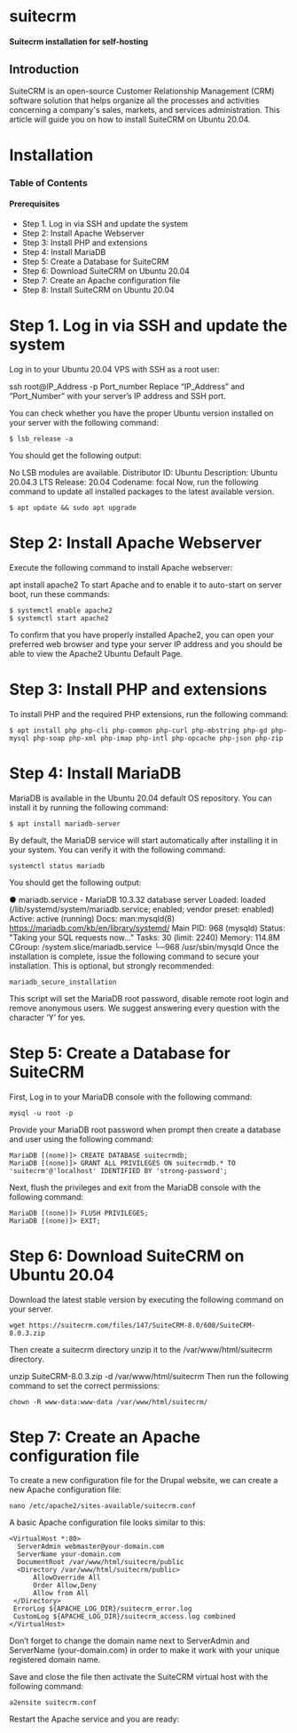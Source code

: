 # suitecrm
 #### Suitecrm installation for self-hosting
 
## Introduction

SuiteCRM is an open-source Customer Relationship Management (CRM) software solution that helps organize all the processes and activities concerning a company's sales, markets, and services administration. This article will guide you on how to install SuiteCRM on Ubuntu 20.04. 

# Installation

### Table of Contents

#### Prerequisites
* Step 1. Log in via SSH and update the system
* Step 2: Install Apache Webserver
* Step 3: Install PHP and extensions
* Step 4: Install MariaDB
* Step 5: Create a Database for SuiteCRM
* Step 6: Download SuiteCRM on Ubuntu 20.04
* Step 7: Create an Apache configuration file
* Step 8: Install SuiteCRM on Ubuntu 20.04

# Step 1. Log in via SSH and update the system
Log in to your Ubuntu 20.04 VPS with SSH as a root user:

ssh root@IP_Address -p Port_number
Replace “IP_Address” and “Port_Number” with your server’s IP address and SSH port.

You can check whether you have the proper Ubuntu version installed on your server with the following command:

    $ lsb_release -a
You should get the following output:

No LSB modules are available.
Distributor ID: Ubuntu
Description: Ubuntu 20.04.3 LTS
Release: 20.04
Codename: focal
Now, run the following command to update all installed packages to the latest available version.

    $ apt update && sudo apt upgrade
# Step 2: Install Apache Webserver
Execute the following command to install Apache webserver:

apt install apache2
To start Apache and to enable it to auto-start on server boot, run these commands:

    $ systemctl enable apache2
    $ systemctl start apache2
To confirm that you have properly installed Apache2, you can open your preferred web browser and type your server IP address and you should be able to view the Apache2 Ubuntu Default Page.

# Step 3: Install PHP and extensions
To install PHP and the required PHP extensions, run the following command:

    $ apt install php php-cli php-common php-curl php-mbstring php-gd php-mysql php-soap php-xml php-imap php-intl php-opcache php-json php-zip

# Step 4: Install MariaDB
MariaDB is available in the Ubuntu 20.04 default OS repository. You can install it by running the following command:

    $ apt install mariadb-server
By default, the MariaDB service will start automatically after installing it in your system. You can verify it with the following command:

    systemctl status mariadb
You should get the following output:

● mariadb.service - MariaDB 10.3.32 database server
Loaded: loaded (/lib/systemd/system/mariadb.service; enabled; vendor preset: enabled)
Active: active (running)
Docs: man:mysqld(8)
https://mariadb.com/kb/en/library/systemd/
Main PID: 968 (mysqld)
Status: "Taking your SQL requests now..."
Tasks: 30 (limit: 2240)
Memory: 114.8M
CGroup: /system.slice/mariadb.service
└─968 /usr/sbin/mysqld
Once the installation is complete, issue the following command to secure your installation. This is optional, but strongly recommended:

    mariadb_secure_installation
This script will set the MariaDB root password, disable remote root login and remove anonymous users. We suggest answering every question with the character ‘Y’ for yes.

# Step 5: Create a Database for SuiteCRM
First, Log in to your MariaDB console with the following command:

    mysql -u root -p
Provide your MariaDB root password when prompt then create a database and user using the following command:

    MariaDB [(none)]> CREATE DATABASE suitecrmdb;
    MariaDB [(none)]> GRANT ALL PRIVILEGES ON suitecrmdb.* TO 'suitecrm'@'localhost' IDENTIFIED BY 'strong-password';
Next, flush the privileges and exit from the MariaDB console with the following command:

    MariaDB [(none)]> FLUSH PRIVILEGES;
    MariaDB [(none)]> EXIT;


# Step 6: Download SuiteCRM on Ubuntu 20.04
Download the latest stable version by executing the following command on your server.

    wget https://suitecrm.com/files/147/SuiteCRM-8.0/608/SuiteCRM-8.0.3.zip
Then create a suitecrm directory unzip it to the  /var/www/html/suitecrm directory.

unzip SuiteCRM-8.0.3.zip -d /var/www/html/suitecrm
Then run the following command to set the correct permissions:

    chown -R www-data:www-data /var/www/html/suitecrm/
# Step 7: Create an Apache configuration file
To create a new configuration file for the Drupal website, we can create a new Apache configuration file:

    nano /etc/apache2/sites-available/suitecrm.conf
A basic Apache configuration file looks similar to this:

    <VirtualHost *:80>
      ServerAdmin webmaster@your-domain.com
      ServerName your-domain.com
      DocumentRoot /var/www/html/suitecrm/public
      <Directory /var/www/html/suitecrm/public>
          AllowOverride All
          Order Allow,Deny
          Allow from All
     </Directory>
     ErrorLog ${APACHE_LOG_DIR}/suitecrm_error.log
     CustomLog ${APACHE_LOG_DIR}/suitecrm_access.log combined
    </VirtualHost>
Don’t forget to change the domain name next to ServerAdmin and ServerName (your-domain.com) in order to make it work with your unique registered domain name.

Save and close the file then activate the SuiteCRM virtual host with the following command:

    a2ensite suitecrm.conf
Restart the Apache service and you are ready:
